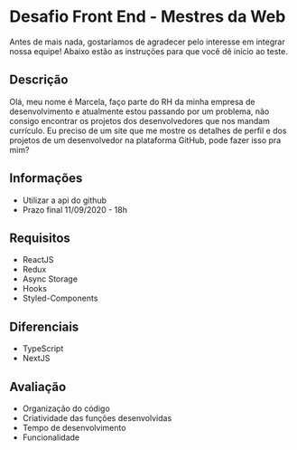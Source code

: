 # Desafio Front End - Mestres da Web
Antes de mais nada, gostaríamos de agradecer pelo interesse em integrar nossa equipe! Abaixo estão as instruções para que você dê início ao teste.

## Descrição
Olá, meu nome é Marcela, faço parte do RH da minha empresa de desenvolvimento e atualmente estou passando por um problema, não consigo encontrar os projetos dos desenvolvedores que nos mandam currículo. Eu preciso de um site que me mostre os detalhes de perfil e dos projetos de um desenvolvedor na plataforma GitHub, pode fazer isso pra mim?

## Informações
- Utilizar a api do github
- Prazo final 11/09/2020 - 18h

## Requisitos
- ReactJS
- Redux
- Async Storage
- Hooks
- Styled-Components

## Diferenciais
- TypeScript
- NextJS

## Avaliação
- Organização do código
- Criatividade das funções desenvolvidas
- Tempo de desenvolvimento
- Funcionalidade
